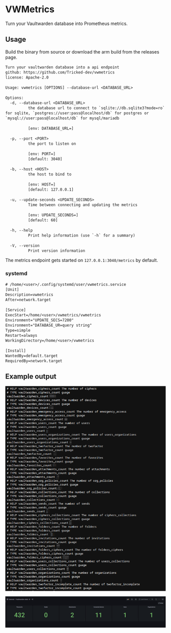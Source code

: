 # VWMetrics

Turn your Vaultwarden database into Prometheus metrics.

## Usage

Build the binary from source or download the arm build from the releases page.

```
Turn your vaultwarden database into a api endpoint
github: https://github.com/Tricked-dev/vwmetrics
license: Apache-2.0

Usage: vwmetrics [OPTIONS] --database-url <DATABASE_URL>

Options:
  -d, --database-url <DATABASE_URL>
          the database url to connect to `sqlite://db.sqlite3?mode=ro` for sqlite, `postgres://user:pass@localhost/db` for postgres or `mysql://user:pass@localhost/db` for mysql/mariadb

          [env: DATABASE_URL=]

  -p, --port <PORT>
          the port to listen on

          [env: PORT=]
          [default: 3040]

  -b, --host <HOST>
          the host to bind to

          [env: HOST=]
          [default: 127.0.0.1]

  -u, --update-seconds <UPDATE_SECONDS>
          Time between connecting and updating the metrics

          [env: UPDATE_SECONDS=]
          [default: 60]

  -h, --help
          Print help information (use `-h` for a summary)

  -V, --version
          Print version information
```

The metrics endpoint gets started on `127.0.0.1:3040/metrics` by default.

### systemd

```init
# /home/<user>/.config/systemd/user/vwmetrics.service
[Unit]
Description=vwmetrics 
After=network.target

[Service]
ExecStart=/home/<user>/vwmetrics/vwmetrics
Environment="UPDATE_SECS=7200"
Environment="DATABASE_UR=query string"
Type=simple
Restart=always
WorkingDirectory=/home/<user>/vwmetrics

[Install]
WantedBy=default.target
RequiredBy=network.target
```

## Example output

![](.github/pics/pic.png)

[![](.github/pics/prev.png)](./.github/dash.json)

